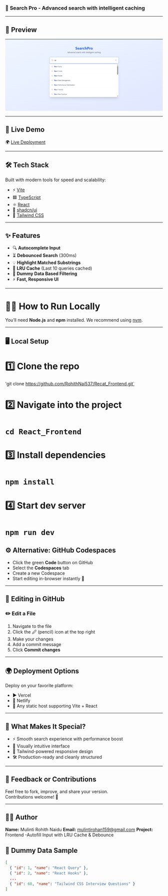 ### 🚀 **Search Pro - Advanced search with intelligent caching**
---

## 📸 Preview

<p align="center">
  <img src="./public/react_dashboard.png" alt="React Dashboard Preview" width="800" />
</p>

---

## 🔗 Live Demo

🌍 [Live Deployment](https://recat-frontend-jz6jk6hml-mulinti-rohith-naidus-projects.vercel.app/)

---

## 🛠️ Tech Stack

Built with modern tools for speed and scalability:

- ⚡ [Vite](https://vitejs.dev/)
- 🟦 [TypeScript](https://www.typescriptlang.org/)
- ⚛️ [React](https://react.dev/)
- 🧩 [shadcn/ui](https://ui.shadcn.com/)
- 🎨 [Tailwind CSS](https://tailwindcss.com/)

---

## ✨ Features

- 🔍 **Autocomplete Input**
- ⏳ **Debounced Search** (300ms)
- 💡 **Highlight Matched Substrings**
- 🔁 **LRU Cache** (Last 10 queries cached)
- 🧪 **Dummy Data Based Filtering**
- ⚡ **Fast, Responsive UI**

---


# 🧑‍💻 How to Run Locally

You’ll need **Node.js** and **npm** installed. We recommend using [nvm](https://github.com/nvm-sh/nvm).

---

## 🖥️ Local Setup

# 1️⃣ Clone the repo
'git clone https://github.com/RohithNai537/Recat_Frontend.git`

# 2️⃣ Navigate into the project
# `cd React_Frontend`

# 3️⃣ Install dependencies
 # `npm install`

# 4️⃣ Start dev server
 # `npm run dev`



## ⚙️ Alternative: GitHub Codespaces

- Click the green **Code** button on GitHub  
- Select the **Codespaces** tab  
- Create a new Codespace  
- Start editing in-browser instantly 🧠  

---

## 📂 Editing in GitHub

### ✏️ Edit a File

1. Navigate to the file  
2. Click the 🖉 (pencil) icon at the top right  
3. Make your changes  
4. Add a commit message  
5. Click **Commit changes**  

---

## 🌍 Deployment Options

Deploy on your favorite platform:

- ▶️ Vercel  
- 🔁 Netlify  
- 🧳 Any static host supporting Vite + React  

---

## 🤩 What Makes It Special?

- ⚡ Smooth search experience with performance boost  
- 🧠 Visually intuitive interface  
- 💨 Tailwind-powered responsive design  
- 🛠️ Production-ready and cleanly structured  

---

## 📩 Feedback or Contributions

Feel free to fork, improve, and share your version.  
Contributions welcome! 🙌  

---

## 👨‍🎓 Author

**Name:** Mulinti Rohith Naidu 
**Email:** mulintirohan159@gmail.com
**Project:** Frontend -Autofill Input with LRU Cache & Debounce  

## 💾 Dummy Data Sample

```json
[
  { "id": 1, "name": "React Query" },
  { "id": 2, "name": "React Hooks" },
  ...
  { "id": 60, "name": "Tailwind CSS Interview Questions" }
]


